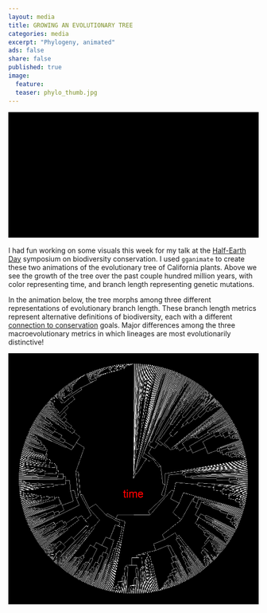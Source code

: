 ```yaml
---
layout: media
title: GROWING AN EVOLUTIONARY TREE 
categories: media
excerpt: "Phylogeny, animated"
ads: false
share: false
published: true
image:
  feature:
  teaser: phylo_thumb.jpg 
---
```


![tree growing](/images/tree_growing.gif)

I had fun working on some visuals this week for my talk at the [Half-Earth Day](https://www.half-earthproject.org/half-earth-day-2019/) symposium on biodiversity conservation. I used `gganimate` to create these two animations of the evolutionary tree of California plants. Above we see the growth of the tree over the past couple hundred million years, with color representing time, and branch length representing genetic mutations.

In the animation below, the tree morphs among three different representations of evolutionary branch length. These branch length metrics represent alternative definitions of biodiversity, each with a different [connection to conservation](https://doi.org/10.1098/rstb.2017.0397) goals. Major differences among the three macroevolutionary metrics in which lineages are most evolutionarily distinctive!

![tree metrics](/images/tree_metrics.gif)